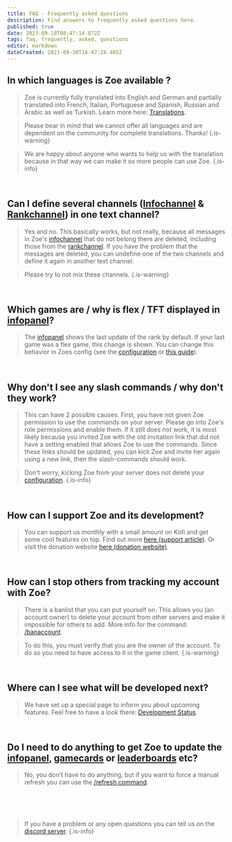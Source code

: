 ```yaml
---
title: FAQ - Frequently asked questions
description: Find answers to frequently asked questions here.
published: true
date: 2023-09-18T08:47:14.872Z
tags: faq, frequently, asked, questions
editor: markdown
dateCreated: 2021-09-30T16:47:28.465Z
---
```




## In which languages is Zoe available ?

>Zoe is currently fully translated into English and German and partially translated into French, Italian, Portuguese and Spanish, Russian and Arabic as well as Turkish.  Learn more here: [Translations](https://wiki.zoe-discord-bot.ch/en/translation).

>Please bear in mind that we cannot offer all languages and are dependent on the community for complete translations. Thanks!
>{.is-warning}

> We are happy about anyone who wants to help us with the translation because in that way we can make it so more people can use Zoe.
>{.is-info}

<br>

## Can I define several channels ([Infochannel](/en/features/infoChannel) & [Rankchannel](/en/features/rankChannel)) in one text channel?

> Yes and no. This basically works, but not really, because all messages in Zoe's [infochannel](/en/features/infoChannel) that do not belong there are deleted, including those from the [rankchannel](/en/features/rankChannel).  If you have the problem that the messages are deleted, you can undefine one of the two channels and define it again in another text channel.

> Please try to not mix these channels.
>{.is-warning}

<br>

## Which games are / why is flex / TFT displayed in [infopanel](/en/features/infoChannel)?

> The [infopanel](/en/features/infoChannel) shows the last update of the rank by default. If your last game was a flex game, this change is shown. You can change this behavior in Zoes config (see the [configuration](/en/Zoe-Configuration/Infochannel/Infochannel-Rankfilter) or [this guide](/en/Guides/SoloQ-Infopanel)).

<br>

## Why don't I see any slash commands / why don't they work?

> This can have 2 possible causes. First, you have not given Zoe permission to use the commands on your server. Please go into Zoe's role permissions and enable them. If it still does not work, it is most likely because you invited Zoe with the old invitation link that did not have a setting enabled that allows Zoe to use the commands. Since these links should be updated, you can kick Zoe and invite her again using a new link, then the slash-commands should work. 

>Don't worry, kicking Zoe from your server does not delete your [configuration](/en/Zoe-Configuration).
>{.is-info}

<br>

## How can I support Zoe and its development?

> You can support us monthly with a small amount on Kofi and get some cool features on top. Find out more [here (support article)](/en/support/). Or visit the donation website [here (donation website)](https://zoe-discord-bot.ch/donate.html).

<br>

## How can I stop others from tracking my account with Zoe?

> There is a banlist that you can put yourself on. This allows you (an account owner) to delete your account from other servers and make it impossible for others to add. More info for the command: [/banaccount](/en/commands/other/banAccount).

>To do this, you must verify that you are the owner of the account. To do so you need to have access to it in the game client.
>{.is-warning}

<br>

## Where can I see what will be developed next?

> We have set up a special page to inform you about upcoming features. Feel free to have a look there: [Development Status](/en/Development-Status).

<br>

## Do I need to do anything to get Zoe to update the [infopanel](/en/features/infoChannel), [gamecards](/en/features/gamecards) or [leaderboards](/en/features/leaderboards) etc?

> No, you don't have to do anything, but if you want to force a manual refresh you can use the [/refresh command](/en/commands/important/refresh/).

<br><br><br>


> If you have a problem or any open questions you can tell us on the [discord server](https://discord.gg/4Rxrzsxb7d).
>{.is-info}
